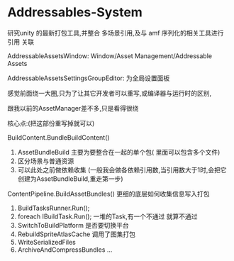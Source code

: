 # Addressables-System
研究unity 的最新打包工具,并整合 多场景引用,及与 amf 序列化的相关工具进行 引用 关联

AddressableAssetsWindow: Window/Asset Management/Addressable Assets

AddressableAssetsSettingsGroupEditor: 为全局设置面板

感觉前面绕一大圈,只为了让其它开发者可以重写,或编译器与运行时的区别, 

跟我以前的AssetManager差不多,只是看得很绕


核心点:(把这部份重写掉就可以)

BuildContent.BundleBuildContent()
1. AssetBundleBuild 主要为要整合在一起的单个包( 里面可以包含多个文件)
2. 区分场景与普通资源
2. 可以此处之前做依赖收集 (一般我会做各依赖引用数,当引用数大于1时,会把它创建为AssetBundleBuild,重走第一步)

ContentPipeline.BuildAssetBundles() 更细的底层如何收集信息写入打包
1. BuildTasksRunner.Run();
2. foreach IBuildTask.Run(); 一堆的Task,有一个不通过 就算不通过
  1. SwitchToBuildPlatform   是否要切换平台
  2. RebuildSpriteAtlasCache 调用了图集打包
  3. WriteSerializedFiles
  4. ArchiveAndCompressBundles
  ...
